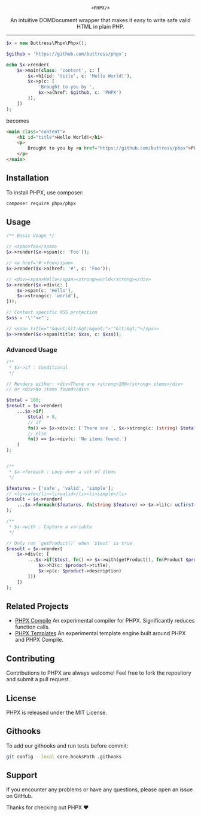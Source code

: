 <p align="center">
    <code lang="html">&lt;PHPX/&gt;</code><br><br>
    An intuitive DOMDocument wrapper that makes it easy to write safe valid HTML in plain PHP.
</p>

---

```php
$x = new Buttress\Phpx\Phpx();

$github = 'https://github.com/buttress/phpx';

echo $x->render(
    $x->main(class: 'content', c: [
        $x->h1(id: 'title', c: 'Hello World!'),
        $x->p(c: [
            'Brought to you by ',
            $x->a(href: $github, c: 'PHPX')
        ]),
    ])
);
```

becomes

```html
<main class="content">
    <h1 id="title">Hello World!</h1>
    <p>
        Brought to you by <a href="https://github.com/buttress/phpx">PHPX</a>
    </p>
</main>
```

## Installation

To install PHPX, use composer:

```bash
composer require phpx/phpx
```

## Usage

```php
/** Basic Usage */

// <span>foo</span>
$x->render($x->span(c: 'Foo'));

// <a href='#'>foo</span>
$x->render($x->a(href: '#', c: 'Foo'));

// <div><span>Hello</span><strong>world</strong></div>
$x->render($x->div(c: [
    $x->span(c: 'Hello'),
    $x->strong(c: 'world'),
]));

// Context specific XSS protection
$xss = '\'"<>"';

// <span title="'&quot;&lt;&gt;&quot;">'"&lt;&gt;"</span>
$x->render($x->span(title: $xss, c: $xss));
```

### Advanced Usage
```php
/**
 * $x->if : Conditional
 */

// Renders either: <div>There are <strong>100</strong> items</div>
// or <div>No items found</div>

$total = 100;
$result = $x->render(
    ...$x->if(
        $total > 0,
        // if
        fn() => $x->div(c: ['There are ', $x->strong(c: (string) $total), ' items']),
        // else
        fn() => $x->div(c: 'No items found.')
    )
);


/**
 * $x->foreach : Loop over a set of items
 */

$features = ['safe', 'valid', 'simple'];
// <li>safe</li><li>valid</li><li>simple</li>
$result = $x->render(
    ...$x->foreach($features, fn(string $feature) => $x->li(c: ucfirst($feature)))
);

/**
 * $x->with : Capture a variable
 */

// Only run `getProduct()` when `$test` is true
$result = $x->render(
    $x->div(c: [
        ...$x->if($test, fn() => $x->with(getProduct(), fn(Product $product) => [
            $x->h3(c: $product->title),
            $x->p(c: $product->description)
        ]))
    ])
);

```

## Related Projects
- [PHPX Compile](https://github.com/buttress/phpx-compile) An experimental compiler for PHPX. Significantly reduces function calls.
- [PHPX Templates](https://github.com/buttress/phpx-templates) An experimental template engine built around PHPX and PHPX Compile.

## Contributing

Contributions to PHPX are always welcome! Feel free to fork the repository and submit a pull request.

## License

PHPX is released under the MIT License.

## Githooks
To add our githooks and run tests before commit:
```bash
git config --local core.hooksPath .githooks
```

## Support

If you encounter any problems or have any questions, please open an issue on GitHub.

Thanks for checking out PHPX ❤️